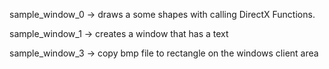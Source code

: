 sample_window_0 -> draws a some shapes with calling DirectX Functions.

sample_window_1 -> creates a window that has a text

sample_window_3 -> copy bmp file to rectangle on the windows client area
  
